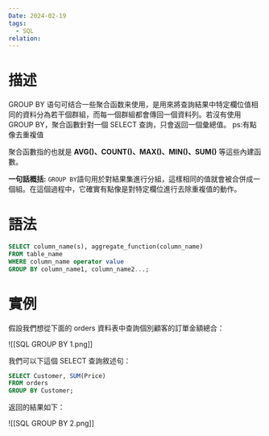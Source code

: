 ```yaml
---
Date: 2024-02-19
tags:
  - SQL
relation:
---
```

# 描述

GROUP BY 语句可结合一些聚合函数来使用，是用來將查詢結果中特定欄位值相同的資料分為若干個群組，而每一個群組都會傳回一個資料列。若沒有使用 GROUP BY，聚合函數針對一個 SELECT 查詢，只會返回一個彙總值。 ps:有點像去重複值

聚合函數指的也就是 **AVG()、COUNT()、MAX()、MIN()、SUM()** 等這些內建函數。

**一句話概括:**
`GROUP BY`語句用於對結果集進行分組，這樣相同的值就會被合併成一個組。在這個過程中，它確實有點像是對特定欄位進行去除重複值的動作。
# 語法
```sql
SELECT column_name(s), aggregate_function(column_name) 
FROM table_name 
WHERE column_name operator value 
GROUP BY column_name1, column_name2...;
```
# 實例
假設我們想從下面的 orders 資料表中查詢個別顧客的訂單金額總合：

![[SQL GROUP BY 1.png]]

我們可以下這個 SELECT 查詢敘述句：

```sql
SELECT Customer, SUM(Price)
FROM orders 
GROUP BY Customer;
```

返回的結果如下：

![[SQL GROUP BY 2.png]]